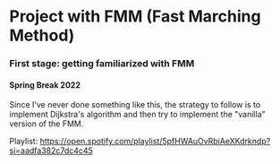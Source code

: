 # Project with FMM (Fast Marching Method)

### First stage: getting familiarized with FMM
#### Spring Break 2022
Since I've never done something like this, the strategy to follow is to implement Dijkstra's algorithm and then try to implement the "vanilla" version of the FMM. 


Playlist: https://open.spotify.com/playlist/5pfHWAuOvRbiAeXKdrkndp?si=aadfa382c7dc4c45
